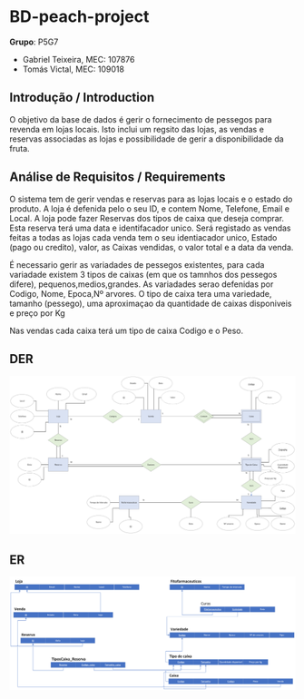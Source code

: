 # BD-peach-project

**Grupo**: P5G7
- Gabriel Teixeira, MEC: 107876
- Tomás Victal, MEC: 109018

## Introdução / Introduction
 
O objetivo da base de dados é gerir o fornecimento de pessegos para revenda em lojas locais. Isto inclui um regsito das lojas, as vendas e reservas associadas as lojas e possibilidade de gerir a disponibilidade da fruta. 

## ​Análise de Requisitos / Requirements

O sistema tem de gerir vendas e reservas para as lojas locais e o estado do produto.
A loja é defenida pelo o seu ID, e contem Nome, Telefone, Email e Local.
A loja pode fazer Reservas dos tipos de caixa que deseja comprar.
Esta reserva terá uma data e identifacador unico.
Será registado as vendas feitas a todas as lojas cada venda tem o seu identiacador unico, Estado (pago ou credito), valor, as Caixas vendidas, o valor total e a data da venda.

É necessario gerir as variadades de pessegos existentes, para cada variadade existem 3 tipos de caixas (em que os tamnhos dos pessegos difere), pequenos,medios,grandes.
As variadades serao defenidas por Codigo, Nome, Epoca,Nº arvores.
O tipo de caixa tera uma variedade, tamanho (pessego), uma aproximaçao da quantidade de caixas disponiveis e preço por Kg

Nas vendas cada caixa terá um tipo de caixa Codigo e o Peso.


## DER


![DER Diagram!](der.png "AnImage")

## ER

![ER Diagram!](er.png "AnImage")
